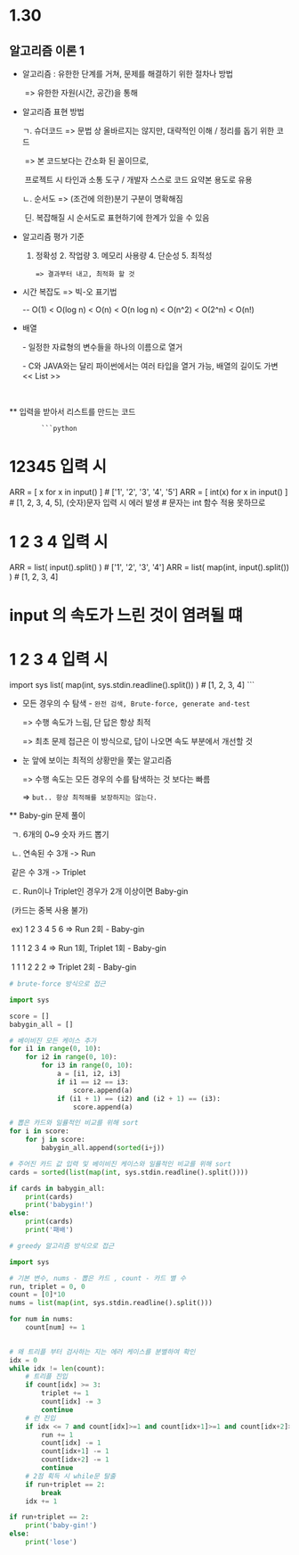 # 1.30

## 알고리즘 이론 1



- 알고리즘 : 유한한 단계를 거쳐, 문제를 해결하기 위한 절차나 방법

  ​                 => 유한한 자원(시간, 공간)을 통해



- 알고리즘 표현 방법

  ㄱ. 슈더코드     =>    문법 상 올바르지는 않지만, 대략적인 이해 / 정리를 돕기 위한 코드

  ​                         =>    본 코드보다는 간소화 된 꼴이므로, 

  ​                                 프로젝트 시 타인과 소통 도구 / 개발자 스스로 코드 요약본 용도로 유용

  ㄴ. 순서도         =>   (조건에 의한)분기 구분이 명확해짐

  ​                                 딘. 복잡해질 시 순서도로 표현하기에 한계가 있을 수 있음

- 알고리즘 평가 기준

  1. 정확성 2. 작업량 3. 메모리 사용량 4. 단순성 5. 최적성 

     `=> 결과부터 내고, 최적화 할 것`



- 시간 복잡도 => 빅-오 표기법

  \-- O(1)  <  O(log n)  <  O(n)  <  O(n log n)  <  O(n^2)  <  O(2^n)  <  O(n!)



* 배열

  \- 일정한 자료형의 변수들을 하나의 이름으로 열거

  \- C와 JAVA와는 달리 파이썬에서는 여러 타입을 열거 가능, 배열의 길이도 가변 << List >>

​      

   ** 입력을 받아서 리스트를 만드는 코드

            ```python
# 12345 입력 시
ARR = [ x for x in input() ]    # ['1', '2', '3', '4', '5']
ARR = [ int(x) for x in input() ]  # [1, 2, 3, 4, 5], (숫자)문자 입력 시 에러 발생
                                   # 문자는 int 함수 적용 못하므로
# 1 2 3 4 입력 시
ARR = list( input().split() )   # ['1', '2', '3', '4']
ARR = list( map(int, input().split()) )  # [1, 2, 3, 4]

# input 의 속도가 느린 것이 염려될 떄
# 1 2 3 4 입력 시
import sys
list( map(int, sys.stdin.readline().split()) )  # [1, 2, 3, 4]
            ```



- 모든 경우의 수 탐색 - `완전 검색, Brute-force, generate and-test`

  => 수행 속도가 느림, 단 답은 항상 최적

  => 최초 문제 접근은 이 방식으로, 답이 나오면 속도 부분에서 개선할 것

- 눈 앞에 보이는 최적의 상황만을 쫓는 알고리즘

  => 수행 속도는 모든 경우의 수를 탐색하는 것 보다는 빠름

  => `but.. 항상 최적해를 보장하지는 않는다.`



** Baby-gin 문제 풀이

​    ㄱ. 6개의 0~9 숫자 카드 뽑기

​    ㄴ. 연속된 수 3개 -> Run

​          같은 수 3개 -> Triplet

​    ㄷ. Run이나 Triplet인 경우가 2개 이상이면 Baby-gin

​         (카드는 중복 사용 불가)

​         ex) 1 2 3 4 5 6  => Run 2회 - Baby-gin

​               1 1 1 2 3 4  => Run 1회, Triplet 1회 - Baby-gin

​               1 1 1 2 2 2  => Triplet 2회 - Baby-gin



```python
# brute-force 방식으로 접근

import sys

score = []
babygin_all = []

# 베이비진 모든 케이스 추가
for i1 in range(0, 10):
    for i2 in range(0, 10):
        for i3 in range(0, 10):
            a = [i1, i2, i3]
            if i1 == i2 == i3:
                score.append(a)
            if (i1 + 1) == (i2) and (i2 + 1) == (i3):
                score.append(a)

# 뽑은 카드와 일률적인 비교를 위해 sort
for i in score:
    for j in score:
        babygin_all.append(sorted(i+j))

# 주어진 카드 값 입력 및 베이비진 케이스와 일률적인 비교를 위해 sort
cards = sorted(list(map(int, sys.stdin.readline().split())))

if cards in babygin_all:
    print(cards)
    print('babygin!')
else:
    print(cards)
    print('패배')
```



```python
# greedy 알고리즘 방식으로 접근

import sys

# 기본 변수, nums - 뽑은 카드 , count - 카드 별 수
run, triplet = 0, 0
count = [0]*10
nums = list(map(int, sys.stdin.readline().split()))

for num in nums:
    count[num] += 1

    
# 왜 트리플 부터 검사하는 지는 에러 케이스를 분별하여 확인
idx = 0
while idx != len(count):
    # 트리플 진입
    if count[idx] >= 3:
        triplet += 1
        count[idx] -= 3
        continue
    # 런 진입
    if idx <= 7 and count[idx]>=1 and count[idx+1]>=1 and count[idx+2]>=1:
        run += 1
        count[idx] -= 1
        count[idx+1] -= 1
        count[idx+2] -= 1
        continue
    # 2점 획득 시 while문 탈출
    if run+triplet == 2:
        break
    idx += 1

if run+triplet == 2:
    print('baby-gin!')
else:
    print('lose')
```

